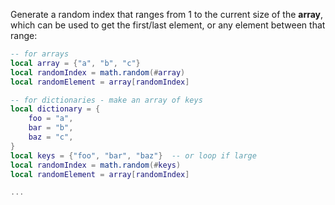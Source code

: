 Generate a random index that ranges from 1 to the current size of the **array**, which can be used to get the first/last element, or any element between that range:
```lua
-- for arrays
local array = {"a", "b", "c"}
local randomIndex = math.random(#array)
local randomElement = array[randomIndex]

-- for dictionaries - make an array of keys
local dictionary = {
	foo = "a",
	bar = "b",
	baz = "c",
}
local keys = {"foo", "bar", "baz"}  -- or loop if large
local randomIndex = math.random(#keys)
local randomElement = array[randomIndex]

...
```
